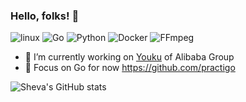 ### Hello, folks! 👋

![linux](https://img.shields.io/badge/OS-linux-informational?style=for-the-badge&logo=linux&logoColor=white&color=2bbc8a)
![Go](https://img.shields.io/badge/dev-golang-informational?style=for-the-badge&logo=go&logoColor=white&color=2bbc8a)
![Python](https://img.shields.io/badge/dev-python-informational?style=for-the-badge&logo=python&logoColor=white&color=2bbc8a)
![Docker](https://img.shields.io/badge/tools-docker-informational?style=for-the-badge&logo=docker&logoColor=white&color=2bbc8a)
![FFmpeg](https://img.shields.io/badge/tools-ffmpeg-informational?style=for-the-badge&logo=ffmpeg&logoColor=white&color=2bbc8a)

- 🔭 I’m currently working on [Youku](https://youku.com/) of Alibaba Group
- 🌱 Focus on Go for now https://github.com/practigo

![Sheva's GitHub stats](https://github-readme-stats.vercel.app/api?username=ShevaXu&show_icons=true&theme=merko)

<!--
**ShevaXu/ShevaXu** is a ✨ _special_ ✨ repository because its `README.md` (this file) appears on your GitHub profile.

Here are some ideas to get you started:

- 👯 I’m looking to collaborate on ...
- 🤔 I’m looking for help with ...
- 💬 Ask me about ...
- 📫 How to reach me: ...
- 😄 Pronouns: ...
- ⚡ Fun fact: ...
-->
